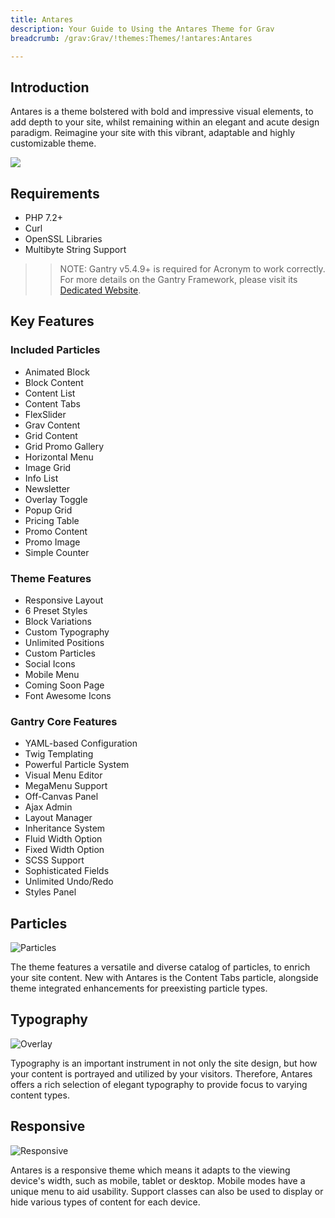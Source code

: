 ```yaml
---
title: Antares
description: Your Guide to Using the Antares Theme for Grav
breadcrumb: /grav:Grav/!themes:Themes/!antares:Antares

---
```


Introduction
-----

Antares is a theme bolstered with bold and impressive visual elements, to add depth to your site, whilst remaining within an elegant and acute design paradigm. Reimagine your site with this vibrant, adaptable and highly customizable theme.

![](assets/antares.png)

Requirements
-----
* PHP 7.2+
* Curl
* OpenSSL Libraries
* Multibyte String Support

>> NOTE: Gantry v5.4.9+ is required for Acronym to work correctly. For more details on the Gantry Framework, please visit its [Dedicated Website](http://gantry.org).

Key Features
-----


### Included Particles

* Animated Block
* Block Content
* Content List
* Content Tabs
* FlexSlider
* Grav Content
* Grid Content
* Grid Promo Gallery
* Horizontal Menu
* Image Grid
* Info List
* Newsletter
* Overlay Toggle
* Popup Grid
* Pricing Table
* Promo Content
* Promo Image
* Simple Counter 

### Theme Features

* Responsive Layout
* 6 Preset Styles
* Block Variations
* Custom Typography
* Unlimited Positions
* Custom Particles
* Social Icons
* Mobile Menu
* Coming Soon Page
* Font Awesome Icons 

### Gantry Core Features

* YAML-based Configuration
* Twig Templating
* Powerful Particle System
* Visual Menu Editor
* MegaMenu Support
* Off-Canvas Panel
* Ajax Admin
* Layout Manager
* Inheritance System
* Fluid Width Option
* Fixed Width Option
* SCSS Support
* Sophisticated Fields
* Unlimited Undo/Redo
* Styles Panel

## Particles

![Particles](ft-2.jpg)

The theme features a versatile and diverse catalog of particles, to enrich your site content. New with Antares is the Content Tabs particle, alongside theme integrated enhancements for preexisting particle types.

## Typography

![Overlay](ft-3.jpg)

Typography is an important instrument in not only the site design, but how your content is portrayed and utilized by your visitors. Therefore, Antares offers a rich selection of elegant typography to provide focus to varying content types.

## Responsive

![Responsive](ft-4.jpg)

Antares is a responsive theme which means it adapts to the viewing device's width, such as mobile, tablet or desktop. Mobile modes have a unique menu to aid usability. Support classes can also be used to display or hide various types of content for each device.
